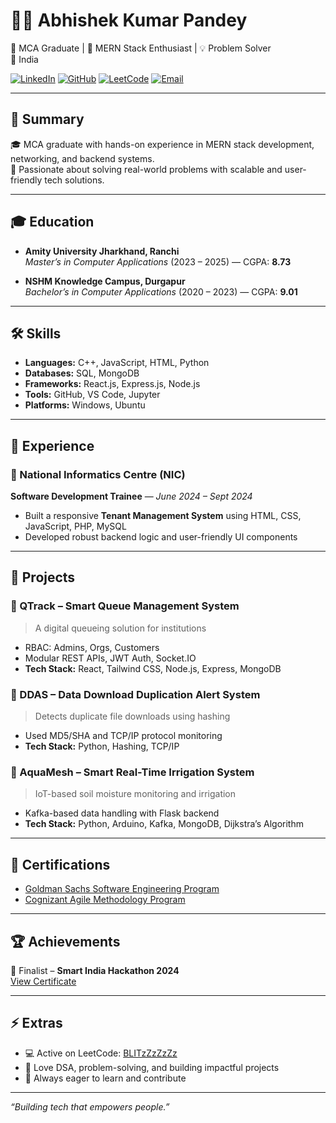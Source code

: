 # 👨‍💻 Abhishek Kumar Pandey

🚀 MCA Graduate | 🧠 MERN Stack Enthusiast | 💡 Problem Solver  
📍 India 

[![LinkedIn](https://img.shields.io/badge/-LinkedIn-blue?style=flat-square&logo=linkedin&link=https://linkedin.com/in/abhishek-k-0181b5229/)](https://linkedin.com/in/abhishek-k-0181b5229/)
[![GitHub](https://img.shields.io/badge/-GitHub-black?style=flat-square&logo=github&link=https://github.com/BLITzZ0)](https://github.com/BLITzZ0)
[![LeetCode](https://img.shields.io/badge/-LeetCode-orange?style=flat-square&logo=leetcode&link=https://leetcode.com/u/BLITzZzZzZz/)](https://leetcode.com/u/BLITzZzZzZz/)
[![Email](https://img.shields.io/badge/-Email-red?style=flat-square&logo=gmail&link=mailto:ababhishek3005@gmail.com)](mailto:ababhishek3005@gmail.com)

---

## 📝 Summary

🎓 MCA graduate with hands-on experience in MERN stack development, networking, and backend systems.  
🌟 Passionate about solving real-world problems with scalable and user-friendly tech solutions.

---

## 🎓 Education

- **Amity University Jharkhand, Ranchi**  
  *Master’s in Computer Applications* (2023 – 2025) — CGPA: **8.73**

- **NSHM Knowledge Campus, Durgapur**  
  *Bachelor’s in Computer Applications* (2020 – 2023) — CGPA: **9.01**

---

## 🛠️ Skills

- **Languages:** C++, JavaScript, HTML, Python  
- **Databases:** SQL, MongoDB  
- **Frameworks:** React.js, Express.js, Node.js  
- **Tools:** GitHub, VS Code, Jupyter  
- **Platforms:** Windows, Ubuntu

---

## 💼 Experience

### 🏢 National Informatics Centre (NIC)  
**Software Development Trainee** — *June 2024 – Sept 2024*  
- Built a responsive **Tenant Management System** using HTML, CSS, JavaScript, PHP, MySQL  
- Developed robust backend logic and user-friendly UI components

---

## 📂 Projects

### 🔹 QTrack – Smart Queue Management System  
> A digital queueing solution for institutions  
- RBAC: Admins, Orgs, Customers  
- Modular REST APIs, JWT Auth, Socket.IO  
- **Tech Stack:** React, Tailwind CSS, Node.js, Express, MongoDB

### 🔹 DDAS – Data Download Duplication Alert System  
> Detects duplicate file downloads using hashing  
- Used MD5/SHA and TCP/IP protocol monitoring  
- **Tech Stack:** Python, Hashing, TCP/IP

### 🔹 AquaMesh – Smart Real-Time Irrigation System  
> IoT-based soil moisture monitoring and irrigation  
- Kafka-based data handling with Flask backend  
- **Tech Stack:** Python, Arduino, Kafka, MongoDB, Dijkstra’s Algorithm

---

## 📜 Certifications

- [Goldman Sachs Software Engineering Program](https://forage-uploads-prod.s3.amazonaws.com/completion-certificates/Goldman%20Sachs/NPdeQ43o8P9HJmJzg_Goldman%20Sachs_qRmN3sgDNCsqaQRNJ_1673926158841_completion_certificate.pdf)  
- [Cognizant Agile Methodology Program](https://forage-uploads-prod.s3.amazonaws.com/completion-certificates/Cognizant/ZZswQd6xGydd758vz_Cognizant%20USA_qRmN3sgDNCsqaQRNJ_1683233703680_completion_certificate.pdf)

---

## 🏆 Achievements

🏅 Finalist – **Smart India Hackathon 2024**  
[View Certificate](https://drive.google.com/file/d/16XKRoxyG-gX5g6LnpG1D38wHi8F1yPha/view?usp=sharing)

---

## ⚡ Extras

- 💻 Active on LeetCode: [BLITzZzZzZz](https://leetcode.com/u/BLITzZzZzZz/)  
- 🧩 Love DSA, problem-solving, and building impactful projects  
- 🎯 Always eager to learn and contribute

---

_“Building tech that empowers people.”_
